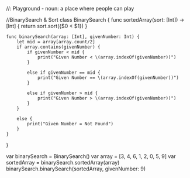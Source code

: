 //: Playground - noun: a place where people can play

//BinarySearch & Sort
class BinarySearch {
    func sortedArray(sort: [Int]) -> [Int] {
        return sort.sort({$0 < $1})
    }
    
    func binarySearch(array: [Int], givenNumber: Int) {
        let mid = array[array.count/2]
        if array.contains(givenNumber) {
            if givenNumber < mid {
                print("Given Number < \(array.indexOf(givenNumber))")
            }
                
            else if givenNumber == mid {
                print("Given Number == \(array.indexOf(givenNumber))")
            }
                
            else if givenNumber > mid {
                print("Given Number > \(array.indexOf(givenNumber))")
            }
        }
            
        else {
            print("Given Number = Not Found")
        }
    }
}

var binarySearch = BinarySearch()
var array = [3, 4, 6, 1, 2, 0, 5, 9]
var sortedArray = binarySearch.sortedArray(array)
binarySearch.binarySearch(sortedArray, givenNumber: 9)



